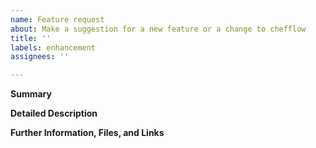 ```yaml
---
name: Feature request
about: Make a suggestion for a new feature or a change to chefflow
title: ''
labels: enhancement
assignees: ''

---
```


**Summary**

<!--Please provide a brief and concise description of the suggested feature or change-->

**Detailed Description**

<!--Please explain how you would like to see chefflow enhanced, what feature(s) you are looking for, what specific problems this will solve.-->

**Further Information, Files, and Links**

<!--Put any additional information here, attach relevant text or image files and URLs to external sites, e.g. relevant publications-->
